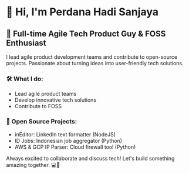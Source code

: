 # 👋 Hi, I'm Perdana Hadi Sanjaya

## 🚀 Full-time Agile Tech Product Guy & FOSS Enthusiast

I lead agile product development teams and contribute to open-source projects. Passionate about turning ideas into user-friendly tech solutions.

### 🛠️ What I do:
- Lead agile product teams
- Develop innovative tech solutions
- Contribute to FOSS

### 🌱 Open Source Projects:
- inEditor: LinkedIn text formatter (NodeJS)
- ID Jobs: Indonesian job aggregator (Python)
- AWS & GCP IP Parser: Cloud firewall tool (Python)

Always excited to collaborate and discuss tech! Let's build something amazing together. 💻🚀
